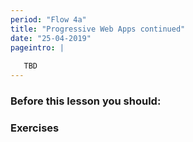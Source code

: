 ```yaml
---
period: "Flow 4a"
title: "Progressive Web Apps continued"
date: "25-04-2019"
pageintro: | 
   
   TBD
---
```


### Before this lesson you should:
<!--readings_begin-->

<!--readings_end-->

### Exercises
<!--exercises_begin-->

<!--exercises_end-->